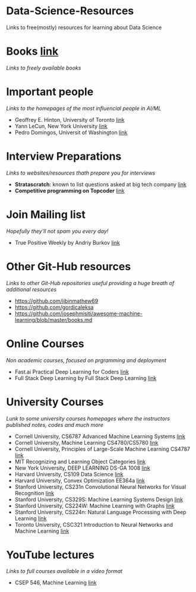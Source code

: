 # Data-Science-Resources
Links to free(mostly) resources for learning about Data Science

# Books [link](https://github.com/kyaiooiayk/Data-Science-Resources/blob/main/Books.md)
*Links to freely available books*

# Important people
*Links to the homepages of the most influencial people in AI/ML*
- Geoffrey E. Hinton, University of Toronto [link](https://www.cs.toronto.edu/~hinton/)
- Yann LeCun, New York University [link](http://yann.lecun.com/)
- Pedro Domingos, Universit of Washington [link](https://homes.cs.washington.edu/~pedrod/)

# Interview Preparations
*Links to websites/resources thath prepare you for interviews*
- **Stratascratch**: known to list questions asked at big tech company [link](https://www.stratascratch.com/)
- **Competitive programming on Topcoder** [link](https://www.topcoder.com/thrive/tracks?track=Competitive%20Programming)

# Join Mailing list
*Hopefully they'll not spam you every day!*
- True Positive Weekly by Andriy Burkov [link](http://www.mlebook.com/wiki/doku.php)

# Other Git-Hub resources
*Links to other Git-Hub repositories useful providing a huge breath of additional resources*
- https://github.com/jibinmathew69
- https://github.com/gordicaleksa
- https://github.com/josephmisiti/awesome-machine-learning/blob/master/books.md

# Online Courses
*Non academic courses, focused on prgramming and deployment*
- Fast.ai Practical Deep Learning for Coders [link](https://course.fast.ai/)
- Full Stack Deep Learning by Full Stack Deep Learning [link](https://fullstackdeeplearning.com/)

# University Courses
*Lunk to some university courses homepages where the instructors published notes, codes and much more*
- Cornell University, CS6787 Advanced Machine Learning Systems [link](http://www.cs.cornell.edu/courses/cs6787/2021fa/)
- Cornell University, Machine Learning CS4780/CS5780  [link](https://www.cs.cornell.edu/courses/cs4780/2018sp/page16/)
- Cornell University, Principles of Large-Scale Machine Learning CS4787 [link](https://www.cs.cornell.edu/courses/cs4787/2020sp/)
- MIT Recognizing and Learning Object Categories [link](https://people.csail.mit.edu/torralba/shortCourseRLOC/index.html)
- New York University, DEEP LEARNING DS-GA 1008 [link](https://atcold.github.io/pytorch-Deep-Learning/)
- Harvard University, CS109 Data Science [link](http://cs109.github.io/2015/pages/videos.html)
- Harvard University, Convex Optimization EE364a [link](https://stanford.edu/class/ee364a/lectures.html)
- Stanford University, CS231n Convolutional Neural Networks for Visual Recognition [link](http://cs231n.stanford.edu/)
- Stanford University, CS329S: Machine Learning Systems Design [link](https://stanford-cs329s.github.io/index.html)
- Stanford University, CS224W: Machine Learning with Graphs [link](http://web.stanford.edu/class/cs224w/index.html)
- Stanford University, CS224n: Natural Language Processing with Deep Learning [link](http://web.stanford.edu/class/cs224n/)
- Toronto University, CSC321 Introduction to Neural Networks and Machine Learning [link](http://www.cs.toronto.edu/~tijmen/csc321/)

# YouTube lectures
*Links to full courses available in a video format*
- CSEP 546, Machine Learning [link](https://www.youtube.com/playlist?list=PLTPQEx-31JXgtDaC6-3HxWcp7fq4N8YGr)
